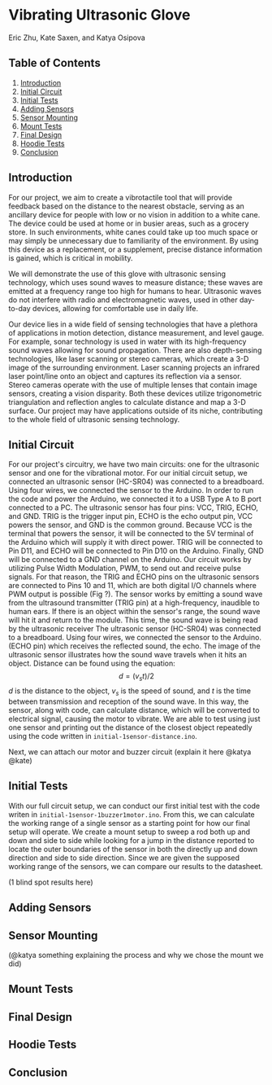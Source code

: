 # Vibrating Ultrasonic Glove
Eric Zhu, Kate Saxen, and Katya Osipova

## Table of Contents
1. [Introduction](##Introduction)
2. [Initial Circuit](##Initial-Circuit)
3. [Initial Tests](##Initial-Tests)
4. [Adding Sensors](##Adding-Sensors)
5. [Sensor Mounting](##Sensor-Mounting)
6. [Mount Tests](##Mount-Tests)
7. [Final Design](##Final-Design)
8. [Hoodie Tests](##Hoodie-Tests)
9. [Conclusion](##Conclusion)

## Introduction 
For our project, we aim to create a vibrotactile tool that will provide feedback based on the distance to the nearest obstacle, serving as an ancillary device for people with low or no vision in addition to a white cane. The device could be used at home or in busier areas, such as a grocery store. In such environments, white canes could take up too much space or may simply be unnecessary due to familiarity of the environment. By using this device as a replacement, or a supplement, precise distance information is gained, which is critical in mobility.

We will demonstrate the use of this glove with ultrasonic sensing technology, which uses sound waves to measure distance; these waves are emitted at a frequency range too high for humans to hear. Ultrasonic waves do not interfere with radio and electromagnetic waves, used in other day-to-day devices, allowing for comfortable use in daily life.

Our device lies in a wide field of sensing technologies that have a plethora of applications in motion detection, distance measurement, and level gauge. For example, sonar technology is used in water with its high-frequency sound waves allowing for sound propagation. There are also depth-sensing technologies, like laser scanning or stereo cameras, which create a 3-D image of the surrounding environment. Laser scanning projects an infrared laser point/line onto an object and captures its reflection via a sensor. Stereo cameras operate with the use of multiple lenses that contain image sensors, creating a vision disparity. Both these devices utilize trigonometric triangulation and reflection angles to calculate distance and map a 3-D surface. Our project may have applications outside of its niche, contributing to the whole field of ultrasonic sensing technology.

## Initial Circuit
For our project's circuitry, we have two main circuits: one for the ultrasonic sensor and one for the vibrational motor. For our initial circuit setup, we connected an ultrasonic sensor (HC-SR04) was connected to a breadboard. Using four wires, we connected the sensor to the Arduino. In order to run the code and power the Arduino, we connected it to a USB Type A to B port connected to a PC. The ultrasonic sensor has four pins: VCC, TRIG, ECHO, and GND. TRIG is the trigger input pin, ECHO is the echo output pin, VCC powers the sensor, and GND is the common ground. Because VCC is the terminal that powers the sensor, it will be connected to the 5V terminal of the Arduino which will supply it with direct power. TRIG will be connected to Pin D11, and ECHO will be connected to Pin D10 on the Arduino. Finally,  GND will be connected to a GND channel on the Arduino. Our circuit works by utilizing Pulse Width Modulation, PWM, to send out and receive pulse signals. For that reason, the TRIG and ECHO pins on the ultrasonic sensors are connected to Pins 10 and 11, which are both digital I/O channels where PWM output is possible (Fig ?). The sensor works by emitting a sound wave from the ultrasound transmitter (TRIG pin) at a high-frequency, inaudible to human ears. If there is an object within the sensor's range, the sound wave will hit it and return to the module. This time, the sound wave is being read by the ultrasonic receiver 
The ultrasonic sensor (HC-SR04) was connected to a breadboard. Using four wires, we connected the sensor to the Arduino. (ECHO pin) which receives the reflected sound, the echo. The image of the ultrasonic sensor illustrates how the sound wave travels when it hits an object. Distance can be found using the equation:
$$d=(v_s t)/2$$
$d$ is the distance to the object, $v_s$ is the speed of sound, and $t$ is the time between transmission and reception of the sound wave. In this way, the sensor, along with code, can calculate distance, which will be converted to electrical signal, causing the motor to vibrate. We are able to test using just one sensor and printing out the distance of the closest object repeatedly using the code written in `initial-1sensor-distance.ino`.

Next, we can attach our motor and buzzer circuit (explain it here @katya @kate)

## Initial Tests
With our full circuit setup, we can conduct our first initial test with the code writen in `initial-1sensor-1buzzer1motor.ino`. From this, we can calculate the working range of a single sensor as a starting point for how our final setup will operate. We create a mount setup to sweep a rod both up and down and side to side while looking for a jump in the distance reported to locate the outer boundaries of the sensor in both the directly up and down direction and side to side direction. Since we are given the supposed working range of the sensors, we can compare our results to the datasheet.

(1 blind spot results here)

## Adding Sensors

## Sensor Mounting

(@katya something explaining the process and why we chose the mount we did)

## Mount Tests

## Final Design

## Hoodie Tests

## Conclusion


